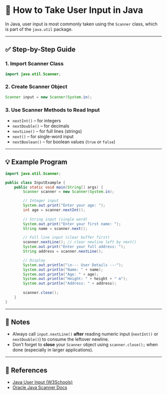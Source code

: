 # 🧾 How to Take User Input in Java

In Java, user input is most commonly taken using the `Scanner` class, which is part of the `java.util` package.

---

## ✅ Step-by-Step Guide

### 1. **Import Scanner Class**
```java
import java.util.Scanner;
```

### 2. **Create Scanner Object**
```java
Scanner input = new Scanner(System.in);
```

### 3. **Use Scanner Methods to Read Input**
- `nextInt()` – for integers
- `nextDouble()` – for decimals
- `nextLine()` – for full lines (strings)
- `next()` – for single-word input
- `nextBoolean()` – for boolean values (`true` or `false`)

---

## 💡 Example Program

```java
import java.util.Scanner;

public class InputExample {
    public static void main(String[] args) {
        Scanner scanner = new Scanner(System.in);

        // Integer input
        System.out.print("Enter your age: ");
        int age = scanner.nextInt();
        
        // String input (single word)
        System.out.print("Enter your first name: ");
        String name = scanner.next();

        // Full line input (clear buffer first)
        scanner.nextLine(); // clear newline left by next()
        System.out.print("Enter your full address: ");
        String address = scanner.nextLine();

        // Display
        System.out.println("\n--- User Details ---");
        System.out.println("Name: " + name);
        System.out.println("Age: " + age);
        System.out.println("Height: " + height + " m");
        System.out.println("Address: " + address);
        
        scanner.close();
    }
}
```

---

## 📘 Notes
- Always call `input.nextLine()` **after** reading numeric input (`nextInt()` or `nextDouble()`) to consume the leftover newline.
- Don’t forget to **close** your `Scanner` object using `scanner.close();` when done (especially in larger applications).

---

## 🔗 References
- [Java User Input (W3Schools)](https://www.w3schools.com/java/java_user_input.asp)
- [Oracle Java Scanner Docs](https://docs.oracle.com/javase/8/docs/api/java/util/Scanner.html)
